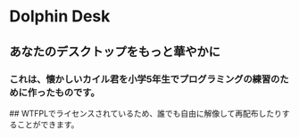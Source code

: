 <h1>Dolphin Desk</h1>
<h2>あなたのデスクトップをもっと華やかに</h2>
<h3>これは、懐かしいカイル君を小学5年生でプログラミングの練習のために作ったものです。</h3>
## WTFPLでライセンスされているため、誰でも自由に解像して再配布したりすることができます。